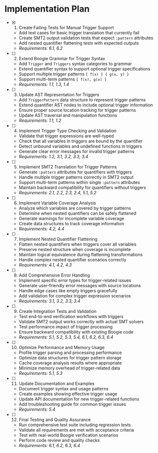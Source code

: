 # Implementation Plan

- [x] 1. Create Failing Tests for Manual Trigger Support


  - Add test cases for basic trigger translation that currently fail
  - Create SMT2 output validation tests that expect `:pattern` attributes
  - Add nested quantifier flattening tests with expected outputs
  - _Requirements: 6.1, 6.2_

- [ ] 2. Extend Boogie Grammar for Trigger Syntax
  - Add `Trigger` and `Triggers` syntax categories to grammar
  - Extend quantifier syntax to support optional trigger specifications
  - Support multiple trigger patterns `{ f(x) } { g(x, y) }`
  - Support multi-term patterns `{ f(x), g(x) }`
  - _Requirements: 1.1, 1.3, 1.4_

- [ ] 3. Update AST Representation for Triggers
  - Add `TriggerPattern` data structure to represent trigger patterns
  - Extend quantifier AST nodes to include optional trigger information
  - Ensure proper source location tracking for trigger patterns
  - Update AST traversal and manipulation functions
  - _Requirements: 1.1, 1.2_

- [ ] 4. Implement Trigger Type Checking and Validation
  - Validate that trigger expressions are well-typed
  - Check that all variables in triggers are bound by the quantifier
  - Detect unbound variables and undefined functions in triggers
  - Generate clear error messages for invalid trigger patterns
  - _Requirements: 1.2, 3.1, 3.2, 3.3, 3.4_

- [ ] 5. Implement SMT2 Translation for Trigger Patterns
  - Generate `:pattern` attributes for quantifiers with triggers
  - Handle multiple trigger patterns correctly in SMT2 output
  - Support multi-term patterns within single `:pattern` attributes
  - Maintain backward compatibility for quantifiers without triggers
  - _Requirements: 2.1, 2.2, 2.3, 2.4, 5.1, 5.2_

- [ ] 6. Implement Variable Coverage Analysis
  - Analyze which variables are covered by trigger patterns
  - Determine when nested quantifiers can be safely flattened
  - Generate warnings for incomplete variable coverage
  - Create data structures to track coverage information
  - _Requirements: 4.2, 4.4_

- [ ] 7. Implement Nested Quantifier Flattening
  - Flatten nested quantifiers when triggers cover all variables
  - Preserve nested structure when coverage is incomplete
  - Maintain logical equivalence during flattening transformations
  - Handle complex nested quantifier scenarios correctly
  - _Requirements: 4.1, 4.2, 4.3_

- [ ] 8. Add Comprehensive Error Handling
  - Implement specific error types for trigger-related issues
  - Generate user-friendly error messages with source locations
  - Handle edge cases like empty triggers gracefully
  - Add validation for complex trigger expression scenarios
  - _Requirements: 3.1, 3.2, 3.3, 3.4_

- [ ] 9. Create Integration Tests and Validation
  - Test end-to-end verification workflows with triggers
  - Validate SMT2 output works correctly with actual SMT solvers
  - Test performance impact of trigger processing
  - Ensure backward compatibility with existing Boogie code
  - _Requirements: 5.1, 5.2, 5.3, 5.4, 6.1, 6.2, 6.3, 6.4_

- [ ] 10. Optimize Performance and Memory Usage
  - Profile trigger parsing and processing performance
  - Optimize data structures for trigger pattern storage
  - Cache coverage analysis results where appropriate
  - Minimize memory overhead of trigger-related data
  - _Requirements: 5.1, 5.3_

- [ ] 11. Update Documentation and Examples
  - Document trigger syntax and usage patterns
  - Create examples showing effective trigger usage
  - Update API documentation for new trigger-related functions
  - Add troubleshooting guide for common trigger issues
  - _Requirements: 5.4_

- [ ] 12. Final Testing and Quality Assurance
  - Run comprehensive test suite including regression tests
  - Validate all requirements are met with acceptance criteria
  - Test with real-world Boogie verification scenarios
  - Perform code review and quality checks
  - _Requirements: 6.1, 6.2, 6.3, 6.4_